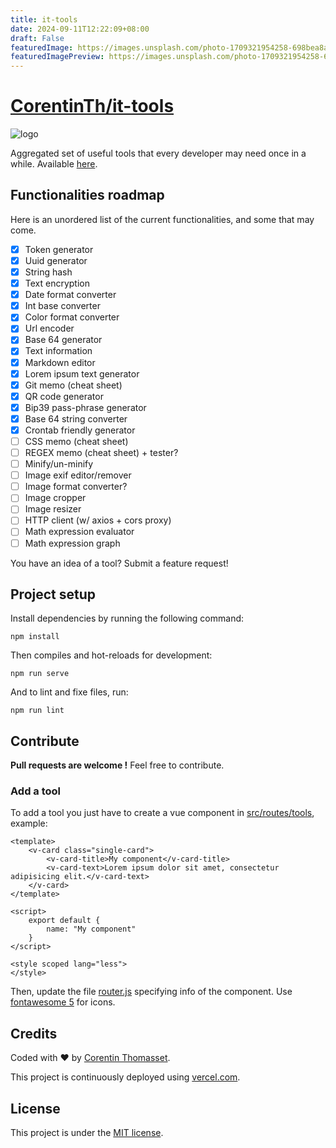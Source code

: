 ```yaml
---
title: it-tools
date: 2024-09-11T12:22:09+08:00
draft: False
featuredImage: https://images.unsplash.com/photo-1709321954258-698bea8a21e6?ixid=M3w0NjAwMjJ8MHwxfHJhbmRvbXx8fHx8fHx8fDE3MjYwMjg0MjV8&ixlib=rb-4.0.3
featuredImagePreview: https://images.unsplash.com/photo-1709321954258-698bea8a21e6?ixid=M3w0NjAwMjJ8MHwxfHJhbmRvbXx8fHx8fHx8fDE3MjYwMjg0MjV8&ixlib=rb-4.0.3
---
```


# [CorentinTh/it-tools](https://github.com/CorentinTh/it-tools)

![logo](.github/logo.png)

Aggregated set of useful tools that every developer may need once in a while. Available [here](https://it-tools.tech).

## Functionalities roadmap
Here is an unordered list of the current functionalities, and some that may come. 

- [x] Token generator
- [x] Uuid generator
- [x] String hash
- [x] Text encryption
- [x] Date format converter
- [x] Int base converter
- [x] Color format converter
- [x] Url encoder
- [x] Base 64 generator
- [x] Text information
- [x] Markdown editor
- [x] Lorem ipsum text generator
- [x] Git memo (cheat sheet)
- [x] QR code generator
- [x] Bip39 pass-phrase generator
- [x] Base 64 string converter
- [x] Crontab friendly generator
- [ ] CSS memo (cheat sheet)
- [ ] REGEX memo (cheat sheet) + tester?
- [ ] Minify/un-minify
- [ ] Image exif editor/remover
- [ ] Image format converter?
- [ ] Image cropper 
- [ ] Image resizer 
- [ ] HTTP client (w/ axios + cors proxy)
- [ ] Math expression evaluator
- [ ] Math expression graph

You have an idea of a tool? Submit a feature request!

## Project setup
Install dependencies by running the following command:
```shell
npm install
```

Then compiles and hot-reloads for development:
```shell
npm run serve
```

And to lint and fixe files, run:
```shell
npm run lint
```

## Contribute
**Pull requests are welcome !** Feel free to contribute.

### Add a tool
To add a tool you just have to create a vue component in [src/routes/tools](./src/routes/tools), example:
```vue
<template>
    <v-card class="single-card">
        <v-card-title>My component</v-card-title>
        <v-card-text>Lorem ipsum dolor sit amet, consectetur adipisicing elit.</v-card-text>
    </v-card>
</template>

<script>
    export default {
        name: "My component"
    }
</script>

<style scoped lang="less">
</style>
```

Then, update the file [router.js](./src/router.js) specifying info of the component.
Use [fontawesome 5](https://fontawesome.com/icons?d=gallery&m=free) for icons.

## Credits
Coded with ❤️ by [Corentin Thomasset](//corentin-thomasset.fr).

This project is continuously deployed using [vercel.com](https://vercel.com).

## License
This project is under the [MIT license](LICENSE).
